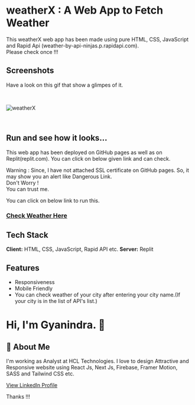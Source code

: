 
# weatherX : A Web App to Fetch Weather

This weatherX web app has been made using pure HTML, CSS, JavaScript and Rapid Api (weather-by-api-ninjas.p.rapidapi.com).
<br>
Please check once !!!



## Screenshots

Have a look on this gif that show a glimpes of it.

<br>

![weatherX](https://user-images.githubusercontent.com/49138951/215266592-bcd0b3c8-cd96-4741-a90f-11b065a3be01.gif)

<br>


## Run and see how it looks...

This web app has been deployed on GitHub pages as well as on Replit(replit.com).
You can click on below given link and can check.

Warning : Since, I have not attached SSL certificate on GitHub pages. So, it may show you an alert like Dangerous Link.
<br>
Don't Worry !
<br>
You can trust me.

You can click on below link to run this.

<h3><a href="https://weatherx.igyanendrayadav.repl.co/">Check Weather Here</a></h3>


## Tech Stack

**Client:** HTML, CSS, JavaScript, Rapid API etc.
**Server:** Replit




## Features

- Responsiveness
- Mobile Friendly
- You can check weather of your city after entering your city name.(If your city is in the list of API's list.)


# Hi, I'm Gyanindra. 👋


## 🚀 About Me
I'm working as Analyst at HCL Technologies. I love to design Attractive and Responsive website using React Js, Next Js, Firebase, Framer Motion, SASS and Tailwind CSS etc.
<br>

<a href="https://www.linkedin.com/in/igyanendrayadav/">View LinkedIn Profile</a>
<br>

Thanks !!!

